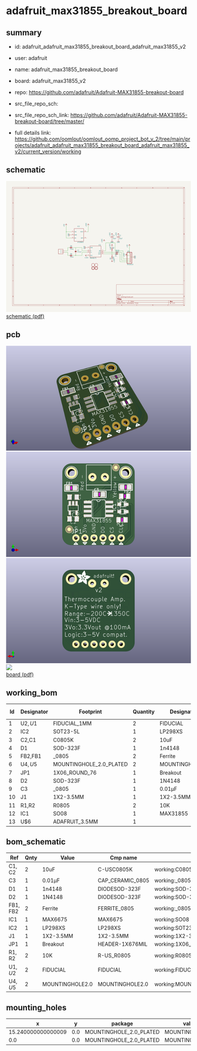 # adafruit_max31855_breakout_board
 
## summary 
* id: adafruit_adafruit_max31855_breakout_board_adafruit_max31855_v2
* user: adafruit
* name: adafruit_max31855_breakout_board
* board: adafruit_max31855_v2
* repo: https://github.com/adafruit/Adafruit-MAX31855-breakout-board



* src_file_repo_sch: 
* src_file_repo_sch_link: https://github.com/adafruit/Adafruit-MAX31855-breakout-board/tree/master/
* full details link: https://github.com/oomlout/oomlout_oomp_project_bot_v_2/tree/main/projects/adafruit_adafruit_max31855_breakout_board_adafruit_max31855_v2/current_version/working  

## schematic  
![](working_schematic_600.png)  
[schematic (pdf)](working_schematic.pdf)  

## pcb  
![](working_3d_600.png) 
![](working_3d_front_600.png)  
![](working_3d_back_600.png)  
![](working_600.png)  
[board (pdf)](working.pdf)  

## working_bom
| Id | Designator | Footprint | Quantity | Designation | Supplier and ref |  | None | 
| --- | --- | --- | --- | --- | --- | --- | --- | 
| 1 | U$2,U$1 | FIDUCIAL_1MM | 2 | FIDUCIAL |  |  | [''] | 
| 2 | IC2 | SOT23-5L | 1 | LP298XS |  |  | [''] | 
| 3 | C2,C1 | C0805K | 2 | 10uF |  |  | [''] | 
| 4 | D1 | SOD-323F | 1 | 1n4148 |  |  | [''] | 
| 5 | FB2,FB1 | _0805 | 2 | Ferrite |  |  | [''] | 
| 6 | U$4,U$5 | MOUNTINGHOLE_2.0_PLATED | 2 | MOUNTINGHOLE2.0 |  |  | [''] | 
| 7 | JP1 | 1X06_ROUND_76 | 1 | Breakout |  |  | [''] | 
| 8 | D2 | SOD-323F | 1 | 1N4148 |  |  | [''] | 
| 9 | C3 | _0805 | 1 | 0.01µF |  |  | [''] | 
| 10 | J1 | 1X2-3.5MM | 1 | 1X2-3.5MM |  |  | [''] | 
| 11 | R1,R2 | R0805 | 2 | 10K |  |  | [''] | 
| 12 | IC1 | SO08 | 1 | MAX31855 |  |  | [''] | 
| 13 | U$6 | ADAFRUIT_3.5MM | 1 |  |  |  | [''] | 


## bom_schematic
| Ref | Qnty | Value | Cmp name | Footprint | Description | Vendor | DNP | 
| --- | --- | --- | --- | --- | --- | --- | --- | 
| C1, C2 | 2 | 10uF | C-USC0805K | working:C0805K |  |  |  | 
| C3 | 1 | 0.01µF | CAP_CERAMIC_0805 | working:_0805 |  |  |  | 
| D1 | 1 | 1n4148 | DIODESOD-323F | working:SOD-323F |  |  |  | 
| D2 | 1 | 1N4148 | DIODESOD-323F | working:SOD-323F |  |  |  | 
| FB1, FB2 | 2 | Ferrite | FERRITE_0805 | working:_0805 |  |  |  | 
| IC1 | 1 | MAX6675 | MAX6675 | working:SO08 |  |  |  | 
| IC2 | 1 | LP298XS | LP298XS | working:SOT23-5L |  |  |  | 
| J1 | 1 | 1X2-3.5MM | 1X2-3.5MM | working:1X2-3.5MM |  |  |  | 
| JP1 | 1 | Breakout | HEADER-1X676MIL | working:1X06_ROUND_76 |  |  |  | 
| R1, R2 | 2 | 10K | R-US_R0805 | working:R0805 |  |  |  | 
| U$1, U$2 | 2 | FIDUCIAL | FIDUCIAL | working:FIDUCIAL_1MM |  |  |  | 
| U$4, U$5 | 2 | MOUNTINGHOLE2.0 | MOUNTINGHOLE2.0 | working:MOUNTINGHOLE_2.0_PLATED |  |  |  | 


## mounting_holes
| x | y | package | value | ref | size | 
| --- | --- | --- | --- | --- | --- | 
| 15.240000000000009 | 0.0 | MOUNTINGHOLE_2.0_PLATED | MOUNTINGHOLE2.0 | U$4 | m3 | 
| 0.0 | 0.0 | MOUNTINGHOLE_2.0_PLATED | MOUNTINGHOLE2.0 | U$5 | m3 | 


